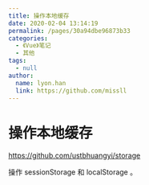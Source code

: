 ```yaml
---
title: 操作本地缓存
date: 2020-02-04 13:14:19
permalink: /pages/30a94dbe96873b33
categories: 
  - 《Vue》笔记
  - 其他
tags: 
  - null
author: 
  name: lyon.han
  link: https://github.com/missll
---
```

# 操作本地缓存

<https://github.com/ustbhuangyi/storage>

操作 sessionStorage 和 localStorage 。



